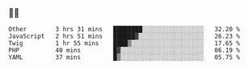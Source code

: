 ### 👨‍💻

<!--START_SECTION:waka-->
```text
Other        3 hrs 31 mins   ████████░░░░░░░░░░░░░░░░░   32.20 % 
JavaScript   2 hrs 51 mins   ██████▓░░░░░░░░░░░░░░░░░░   26.23 % 
Twig         1 hr 55 mins    ████▒░░░░░░░░░░░░░░░░░░░░   17.65 % 
PHP          40 mins         █▓░░░░░░░░░░░░░░░░░░░░░░░   06.19 % 
YAML         37 mins         █▒░░░░░░░░░░░░░░░░░░░░░░░   05.75 % 
```
<!--END_SECTION:waka-->
